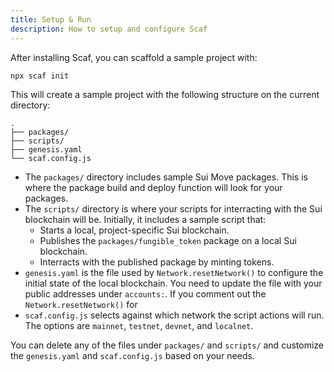 ```yaml
---
title: Setup & Run
description: How to setup and configure Scaf
---
```


After installing Scaf, you can scaffold a sample project with:

```bash
npx scaf init
```

This will create a sample project with the following structure on the current directory:

```
.
├── packages/
├── scripts/
├── genesis.yaml
└── scaf.config.js
```

- The `packages/` directory includes sample Sui Move packages. This is where the package build
    and deploy function will look for your packages.
- The `scripts/` directory is where your scripts for interracting with the Sui blockchain will
    be. Initially, it includes a sample script that:
    - Starts a local, project-specific Sui blockchain.
    - Publishes the `packages/fungible_token` package on a local Sui blockchain.
    - Interracts with the published package by minting tokens.
- `genesis.yaml` is the file used by `Network.resetNetwork()` to configure the initial state
of the local blockchain. You need to update the file with your public addresses under `accounts:`.
If you comment out the `Network.resetNetwork()` for
- `scaf.config.js` selects against which network the script actions will run. The options are
`mainnet`, `testnet`, `devnet`, and `localnet`.

You can delete any of the files under `packages/` and `scripts/` and customize
the `genesis.yaml` and `scaf.config.js` based on your needs.
